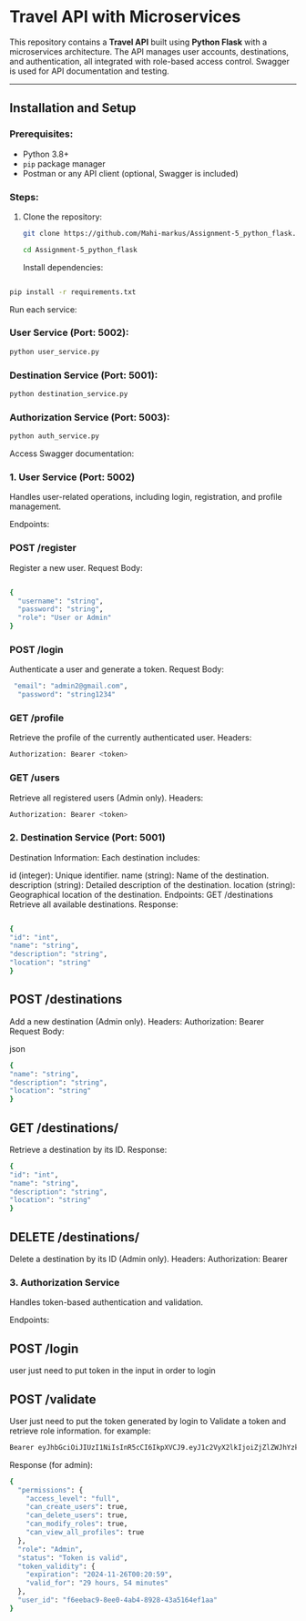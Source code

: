 # Travel API with Microservices

This repository contains a **Travel API** built using **Python Flask** with a microservices architecture. The API manages user accounts, destinations, and authentication, all integrated with role-based access control. Swagger is used for API documentation and testing.

---

## Installation and Setup

### Prerequisites:

- Python 3.8+
- `pip` package manager
- Postman or any API client (optional, Swagger is included)

### Steps:

1. Clone the repository:

   ```bash
   git clone https://github.com/Mahi-markus/Assignment-5_python_flask.git
   ```

   ```bash
   cd Assignment-5_python_flask
   ```

   Install dependencies:

```bash

pip install -r requirements.txt
```

Run each service:

### User Service (Port: 5002):

```bash
python user_service.py
```

### Destination Service (Port: 5001):

```bash
python destination_service.py
```

### Authorization Service (Port: 5003):

```bash
python auth_service.py
```

Access Swagger documentation:

### 1. User Service (Port: 5002)

Handles user-related operations, including login, registration, and profile management.

Endpoints:

### POST /register

Register a new user.
Request Body:

```bash

{
  "username": "string",
  "password": "string",
  "role": "User or Admin"
}
```

### POST /login

Authenticate a user and generate a token.
Request Body:

```bash
 "email": "admin2@gmail.com",
  "password": "string1234"
```

### GET /profile

Retrieve the profile of the currently authenticated user.
Headers:

```bash
Authorization: Bearer <token>
```

### GET /users

Retrieve all registered users (Admin only).
Headers:

```bash
Authorization: Bearer <token>
```

### 2. Destination Service (Port: 5001)

Destination Information:
Each destination includes:

id (integer): Unique identifier.
name (string): Name of the destination.
description (string): Detailed description of the destination.
location (string): Geographical location of the destination.
Endpoints:
GET /destinations
Retrieve all available destinations.
Response:

```bash

{
"id": "int",
"name": "string",
"description": "string",
"location": "string"
}

```

## POST /destinations

Add a new destination (Admin only).
Headers:
Authorization: Bearer <token>
Request Body:

json

```bash
{
"name": "string",
"description": "string",
"location": "string"
}
```

## GET /destinations/<id>

Retrieve a destination by its ID.
Response:

```bash
{
"id": "int",
"name": "string",
"description": "string",
"location": "string"
}
```

## DELETE /destinations/<id>

Delete a destination by its ID (Admin only).
Headers:
Authorization: Bearer <token>

### 3. Authorization Service

Handles token-based authentication and validation.

Endpoints:

## POST /login

user just need to put token in the input in order to login

## POST /validate

User just need to put the token generated by login to Validate a token and retrieve role information.
for example:

```bash
Bearer eyJhbGciOiJIUzI1NiIsInR5cCI6IkpXVCJ9.eyJ1c2VyX2lkIjoiZjZlZWJhYzktOGVlMC00YWI0LTg5MjgtNDNhNTE2NGVmMWFhIiwicm9sZSI6IkFkbWluIiwiZXhwIjoxNzMyNTU4ODU5fQ.ZzyHji3wBi5w7NceRKcbzKM5aySr123mzFmkK1ZBKHQ
```

Response (for admin):

```bash
{
  "permissions": {
    "access_level": "full",
    "can_create_users": true,
    "can_delete_users": true,
    "can_modify_roles": true,
    "can_view_all_profiles": true
  },
  "role": "Admin",
  "status": "Token is valid",
  "token_validity": {
    "expiration": "2024-11-26T00:20:59",
    "valid_for": "29 hours, 54 minutes"
  },
  "user_id": "f6eebac9-8ee0-4ab4-8928-43a5164ef1aa"
}
```
